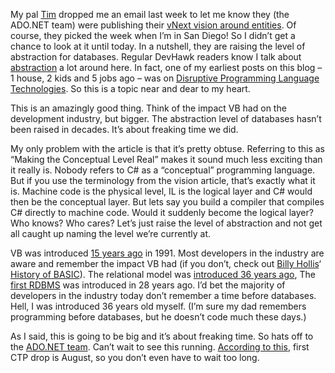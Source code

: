 My pal [Tim](http://blogs.msdn.com/timmall) dropped me an email last
week to let me know they (the ADO.NET team) were publishing their [vNext
vision around
entities](http://blogs.msdn.com/dataaccess/archive/2006/06/20/638378.aspx).
Of course, they picked the week when I’m in San Diego! So I didn’t get a
chance to look at it until today. In a nutshell, they are raising the
level of abstraction for databases. Regular DevHawk readers know I talk
about [abstraction](http://devhawk.net/SearchView.aspx?q=abstraction) a
lot around here. In fact, one of my earliest posts on this blog – 1
house, 2 kids and 5 jobs ago – was on [Disruptive Programming Language
Technologies](http://devhawk.net/2003/01/17/disruptive-programming-language-technologies/).
So this is a topic near and dear to my heart.

This is an amazingly good thing. Think of the impact VB had on the
development industry, but bigger. The abstraction level of databases
hasn’t been raised in decades. It’s about freaking time we did.

My only problem with the article is that it’s pretty obtuse. Referring
to this as “Making the Conceptual Level Real” makes it sound much less
exciting than it really is. Nobody refers to C\# as a “conceptual”
programming language. But if you use the terminology from the vision
article, that’s exactly what it is. Machine code is the physical level,
IL is the logical layer and C\# would then be the conceptual layer. But
lets say you build a compiler that compiles C\# directly to machine
code. Would it suddenly become the logical layer? Who knows? Who cares?
Let’s just raise the level of abstraction and not get all caught up
naming the level we’re currently at.

VB was introduced [15 years
ago](http://www.panopticoncentral.net/archive/2006/05/24/12200.aspx) in
1991. Most developers in the industry are aware and remember the impact
VB had (if you don’t, check out [Billy
Hollis](http://ftponline.com/weblogger/forum.aspx?id=18)‘ [History of
BASIC](http://dotnetmasters.com/historyofbasic.htm)). The relational
model was [introduced 36 years
ago](http://www.acm.org/classics/nov95/toc.html), The [first
RDBMS](http://en.wikipedia.org/wiki/Multics_Relational_Data_Store) was
introduced in 28 years ago. I’d bet the majority of developers in the
industry today don’t remember a time before databases. Hell, I was
introduced 36 years old myself. (I’m sure my dad remembers programming
before databases, but he doesn’t code much these days.)

As I said, this is going to be big and it’s about freaking time. So hats
off to the [ADO.NET
team](http://blogs.msdn.com/dataaccess/default.aspx). Can’t wait to see
this running. [According to
this](http://forums.microsoft.com/MSDN/ShowPost.aspx?PostID=488135&SiteID=1),
first CTP drop is August, so you don’t even have to wait too long.
